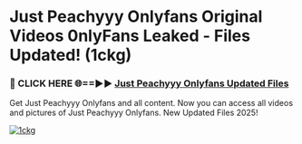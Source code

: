 # Just Peachyyy Onlyfans Original Videos 0nlyFans Leaked - Files Updated! (1ckg)

<h3>🔴 CLICK HERE 🌐==►► <a href="https://tinyurl.com/ehrbuxhb" rel="nofollow">Just Peachyyy Onlyfans Updated Files</a></h3>

Get Just Peachyyy Onlyfans and all content. Now you can access all videos and pictures of Just Peachyyy Onlyfans. New Updated Files 2025!

[![1ckg](https://i.imgur.com/lVYEuWS.gif)](https://tinyurl.com/ehrbuxhb)

